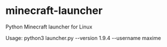 # minecraft-launcher
Python Minecraft launcher for Linux

Usage: python3 launcher.py --version 1.9.4 --username maxime